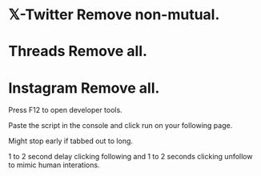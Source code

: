 # 𝕏-Twitter Remove non-mutual.

# Threads Remove all.

# Instagram Remove all.

Press F12 to open developer tools.

Paste the script in the console and click run on your following page.

Might stop early if tabbed out to long.

1 to 2 second delay clicking following and 1 to 2 seconds clicking unfollow to mimic human interations.
